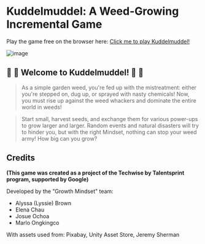 # Kuddelmuddel: A Weed-Growing Incremental Game
Play the game free on the browser here:
[Click me to play Kuddelmuddel!](https://mkingco.itch.io/kuddelmuddel)

![image](https://github.com/Chau-Elena/techwise-kuddelmuddel/assets/40924054/723086ea-25b1-48dc-933e-7f558616f24a)

## 🌿 🌱 Welcome to Kuddelmuddel! 🌱 🌿
> As a simple garden weed, you're fed up with the mistreatment: either you're stepped on, dug up, or sprayed with nasty chemicals! Now, you must rise up against the weed whackers and dominate the entire world in weeds!

> Start small, harvest seeds, and exchange them for various power-ups to grow larger and larger. Random events and natural disasters will try to hinder you, but with the right Mindset, nothing can stop your weed army! How big can you grow?

## Credits
**(This game was created as a project of the Techwise by Talentsprint program, supported by Google)**

Developed by the "Growth Mindset" team:
- Alyssa (Lyssie) Brown
- Elena Chau
- Josue Ochoa
- Marlo Ongkingco

With assets used from: Pixabay, Unity Asset Store, Jeremy Sherman
